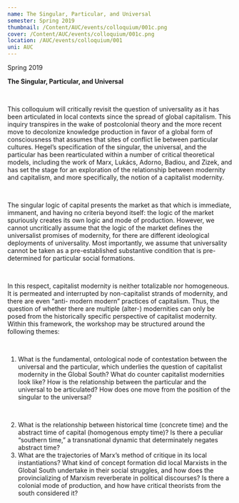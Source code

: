 ```yaml
---
name: The Singular, Particular, and Universal
semester: Spring 2019
thumbnail: /Content/AUC/events/colloquium/001c.png
cover: /Content/AUC/events/colloquium/001c.png
location: /AUC/events/colloquium/001
uni: AUC
---
```



Spring 2019

**The Singular, Particular, and Universal**

<br>

This colloquium will critically revisit the question of universality as it has been
articulated in local contexts since the spread of global capitalism. This inquiry
transpires in the wake of postcolonial theory and the more recent move to
decolonize knowledge production in favor of a global form of consciousness that
assumes that sites of conflict lie between particular cultures. Hegel’s specification of
the singular, the universal, and the particular has been rearticulated within a
number of critical theoretical models, including the work of Marx, Lukács, Adorno,
Badiou, and Zizek, and has set the stage for an exploration of the relationship
between modernity and capitalism, and more specifically, the notion of a capitalist
modernity.

<br>

The singular logic of capital presents the market as that which is
immediate, immanent, and having no criteria beyond itself: the logic of the market
spuriously creates its own logic and mode of production. However, we cannot
uncritically assume that the logic of the market defines the universalist promises of
modernity, for there are different ideological deployments of universality. Most
importantly, we assume that universality cannot be taken as a pre-established
substantive condition that is pre-determined for particular social formations.

<br>

In this respect, capitalist modernity is neither totalizable nor homogeneous. It is permeated
and interrupted by non-capitalist strands of modernity, and there are even “anti-
modern modern” practices of capitalism. Thus, the question of whether there are
multiple (alter-) modernities can only be posed from the historically specific
perspective of capitalist modernity. Within this framework, the workshop may be
structured around the following themes:

<br>

1) What is the fundamental, ontological node of contestation between the universal
and the particular, which underlies the question of capitalist modernity in the Global
South? What do counter capitalist modernities look like? How is the relationship
between the particular and the universal to be articulated? How does one move
from the position of the singular to the universal?

<br>

2) What is the relationship between historical time (concrete time) and the abstract
time of capital (homogenous empty time)? Is there a peculiar “southern time,” a
transnational dynamic that determinately negates abstract time?
3) What are the trajectories of Marx’s method of critique in its local instantiations?
What kind of concept formation did local Marxists in the Global South undertake in
their social struggles, and how does the provincializing of Marxism reverberate in
political discourses? Is there a colonial mode of production, and how have critical
theorists from the south considered it?